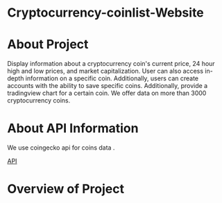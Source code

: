 # Cryptocurrency-coinlist-Website

# About Project 

Display information about a cryptocurrency coin's current price, 24 hour high and low prices, and market capitalization.
User can also access in-depth information on a specific coin.
Additionally, users can create accounts with the ability to save specific coins.
Additionally, provide a tradingview chart for a certain coin.
We offer data on more than 3000 cryptocurrency coins.

# About API Information 

We use coingecko api for coins data .

[API](https://www.coingecko.com/) 

# Overview of Project
